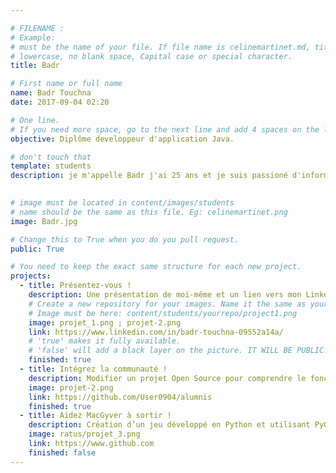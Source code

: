 ```yaml
---

# FILENAME : 
# Example: 
# must be the name of your file. If file name is celinemartinet.md, title is celinemartinet.
# lowercase, no blank space, Capital case or special character.
title: Badr

# First name or full name
name: Badr Touchna
date: 2017-09-04 02:20

# One line.
# If you need more space, go to the next line and add 4 spaces on the left, as in 'description'.
objective: Diplôme developpeur d'application Java.

# don't touch that
template: students
description: je m'appelle Badr j'ai 25 ans et je suis passioné d'informatique.
    

# image must be located in content/images/students
# name should be the same as this file. Eg: celinemartinet.png
image: Badr.jpg

# Change this to True when you do you pull request.
public: True

# You need to keep the exact same structure for each new project.
projects:
  - title: Présentez-vous !
    description: Une présentation de moi-même et un lien vers mon LinkedIn.
    # Create a new repository for your images. Name it the same as your nickname and profile picture.
    # Image must be here: content/students/yourrepo/project1.png
    image: projet_1.png ; projet-2.png
    link: https://www.linkedin.com/in/badr-touchna-09552a14a/
    # 'true' makes it fully available.
    # 'false' will add a black layer on the picture. IT WILL BE PUBLIC!
    finished: true
  - title: Intégrez la communauté !
    description: Modifier un projet Open Source pour comprendre le fonctionnement de Git, de Github et des pull requests. 
    image: projet-2.png
    link: https://github.com/User0904/alumnis
    finished: true
  - title: Aidez MacGyver à sortir !
    description: Création d’un jeu développé en Python et utilisant PyGame.
    image: ratus/projet_3.png
    link: https://www.github.com
    finished: false
---
```

